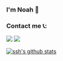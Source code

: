 ### I'm Noah 👋

### Contact me 📞:

[![](https://cdn.jsdelivr.net/gh/noahcn/cdn/picture/tg.png)](https://t.me/renminqz)
[![](https://cdn.jsdelivr.net/gh/noahcn/cdn/picture/gmail_mail.png)](mailto:noah_cn@protonmail.com)

[![ssh's github stats](https://github-readme-stats.vercel.app/api?username=noahcn)](https://github.com/noahcn)

